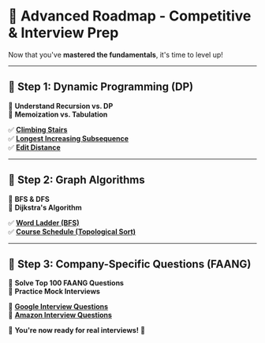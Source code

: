 # 🚀 Advanced Roadmap - Competitive & Interview Prep  

Now that you've **mastered the fundamentals**, it's time to level up!  

---

## **📌 Step 1: Dynamic Programming (DP)**  
🔹 **Understand Recursion vs. DP**  
🔹 **Memoization vs. Tabulation**  

✅ **[Climbing Stairs](https://leetcode.com/problems/climbing-stairs/)**  
✅ **[Longest Increasing Subsequence](https://leetcode.com/problems/longest-increasing-subsequence/)**  
✅ **[Edit Distance](https://leetcode.com/problems/edit-distance/)**  

---

## **📌 Step 2: Graph Algorithms**  
🔹 **BFS & DFS**  
🔹 **Dijkstra's Algorithm**  

✅ **[Word Ladder (BFS)](https://leetcode.com/problems/word-ladder/)**  
✅ **[Course Schedule (Topological Sort)](https://leetcode.com/problems/course-schedule/)**  

---

## **📌 Step 3: Company-Specific Questions (FAANG)**  
🔹 **Solve Top 100 FAANG Questions**  
🔹 **Practice Mock Interviews**  

📜 **[Google Interview Questions](../Interview-Questions/Google-Interview.md)**  
📜 **[Amazon Interview Questions](../Interview-Questions/Amazon-Interview.md)**  

🚀 **You're now ready for real interviews!** 🎯  


